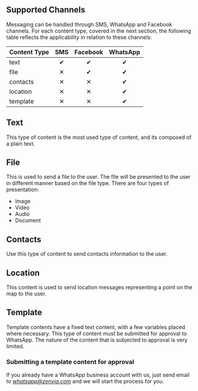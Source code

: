 ## Supported Channels

Messaging can be handled through SMS, WhatsApp and Facebook channels. For each content type, covered in the next section, the following table reflects the applicability in relation to these channels:

| Content Type | SMS | Facebook | WhatsApp |
|---|:---:|:---:|:---:|
| text | &#10004; | &#10004; | &#10004; |
| file | &#10005; | &#10004; | &#10004; |
| contacts | &#10005; | &#10005; | &#10004; |
| location | &#10005; | &#10005; | &#10004; |
| template | &#10005; | &#10005; | &#10004; |

## Text
This type of content is the most used type of content, and its composed of a plain text.

<SchemaDefinition schemaRef="#/components/schemas/content.text" />

## File
This is used to send a file to the user. The file will be presented to the user in different manner based on the file type. There are four types of presentation:
* Image
* Video
* Audio
* Document

<SchemaDefinition schemaRef="#/components/schemas/content.file" />

## Contacts
Use this type of content to send contacts information to the user.

<SchemaDefinition schemaRef="#/components/schemas/content.contacts" />

## Location
This content is used to send location messages representing a point on the map to the user.

<SchemaDefinition schemaRef="#/components/schemas/content.location" />

## Template
Template contents have a fixed text content, with a few variables placed where necessary. This type of content must be submitted for approval to WhatsApp. The nature of the content that is subjected to approval is very limited.

<SchemaDefinition schemaRef="#/components/schemas/content.template" />

### Submitting a template content for approval
If you already have a WhatsApp business account with us, just send email to *whatsapp@zenvia.com* and we will start the process for you.
